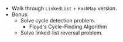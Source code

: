 * Walk through `LinkedList` + `HashMap` version.
* Bonus:
    * Solve cycle detection problem.
        * Floyd's Cycle-Finding Algorithm
    * Solve linked-list reversal problem.
